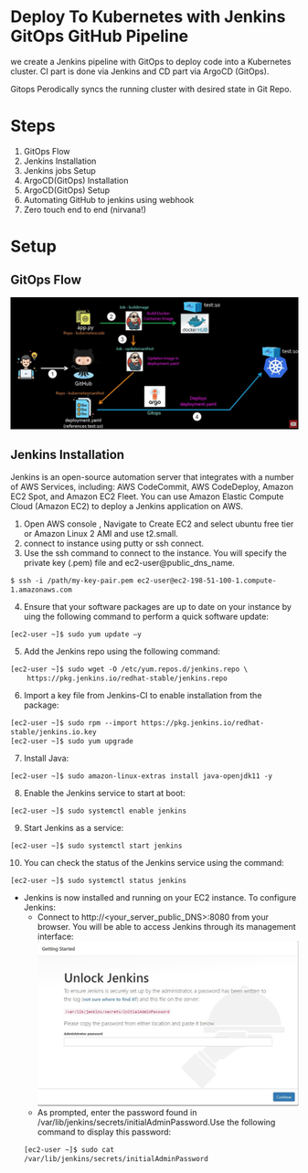 # Deploy To Kubernetes with Jenkins GitOps GitHub Pipeline
we create a Jenkins pipeline with GitOps to deploy code into a Kubernetes cluster. CI part is done via Jenkins and CD part via ArgoCD (GitOps).

Gitops Perodically syncs the running cluster with desired state in Git Repo.


# Steps
1. GitOps Flow
2. Jenkins Installation
3. Jenkins jobs Setup
4. ArgoCD(GitOps) Installation
5. ArgoCD(GitOps) Setup
6. Automating GitHub to jenkins using webhook
7. Zero touch end to end (nirvana!)

# Setup

## GitOps Flow
![GitOps Flow](./images/gitopsflow.jpg)

## Jenkins Installation

Jenkins is an open-source automation server that integrates with a number of AWS Services, including: AWS CodeCommit, AWS CodeDeploy, Amazon EC2 Spot, and Amazon EC2 Fleet. You can use Amazon Elastic Compute Cloud (Amazon EC2) to deploy a Jenkins application on AWS.

1. Open AWS console , Navigate to Create EC2 and select ubuntu free tier or Amazon Linux 2 AMI and use t2.small.
2. connect to instance using putty or ssh connect. 
3. Use the ssh command to connect to the instance. You will specify the private key (.pem) file and ec2-user@public_dns_name.
```console
$ ssh -i /path/my-key-pair.pem ec2-user@ec2-198-51-100-1.compute-1.amazonaws.com
```
4. Ensure that your software packages are up to date on your instance by uing the following command to perform a quick software update:
```console
[ec2-user ~]$ sudo yum update –y
```
5. Add the Jenkins repo using the following command:
```console
[ec2-user ~]$ sudo wget -O /etc/yum.repos.d/jenkins.repo \
    https://pkg.jenkins.io/redhat-stable/jenkins.repo
```
6. Import a key file from Jenkins-CI to enable installation from the package:
```console
[ec2-user ~]$ sudo rpm --import https://pkg.jenkins.io/redhat-stable/jenkins.io.key
[ec2-user ~]$ sudo yum upgrade
```
7. Install Java:
```console
[ec2-user ~]$ sudo amazon-linux-extras install java-openjdk11 -y
```
8. Enable the Jenkins service to start at boot:
```console
[ec2-user ~]$ sudo systemctl enable jenkins
```
9. Start Jenkins as a service:
```console
[ec2-user ~]$ sudo systemctl start jenkins
```
10. You can check the status of the Jenkins service using the command:
```console
[ec2-user ~]$ sudo systemctl status jenkins
```
* Jenkins is now installed and running on your EC2 instance. To configure Jenkins:
  * Connect to http://<your_server_public_DNS>:8080 from your browser. You will be able to access Jenkins through its management interface:
   ![Unlock Jenkins](./images/unlockjenkins.jpg)
  * As prompted, enter the password found in /var/lib/jenkins/secrets/initialAdminPassword.Use the following command to display this password:
   ```console
   [ec2-user ~]$ sudo cat /var/lib/jenkins/secrets/initialAdminPassword
   ```